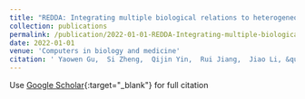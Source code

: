 ```yaml
---
title: "REDDA: Integrating multiple biological relations to heterogeneous graph neural network for drug-disease association prediction"
collection: publications
permalink: /publication/2022-01-01-REDDA-Integrating-multiple-biological-relations-to-heterogeneous-graph-neural-network-for-drug-disease-association-prediction
date: 2022-01-01
venue: 'Computers in biology and medicine'
citation: ' Yaowen Gu,  Si Zheng,  Qijin Yin,  Rui Jiang,  Jiao Li, &quot;REDDA: Integrating multiple biological relations to heterogeneous graph neural network for drug-disease association prediction.&quot; Computers in biology and medicine, 2022.'
---
```

Use [Google Scholar](https://scholar.google.com/scholar?q=REDDA:+Integrating+multiple+biological+relations+to+heterogeneous+graph+neural+network+for+drug+disease+association+prediction){:target="_blank"} for full citation